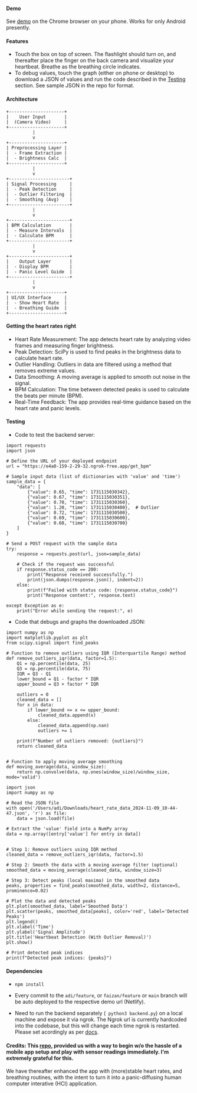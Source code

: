 
#### Demo
See [demo](breathein.netlify.app) on the Chrome browser on your phone. Works for only Android presently.

#### Features
- Touch the box on top of screen. The flashlight should turn on, and thereafter place the finger on the back camera and visualize your heartbeat. Breathe as the breathing circle indicates. 
- To debug values, touch the graph (either on phone or desktop) to download a JSON of values and run the code described in the [Testing](#testing) section. See sample JSON in the repo for format.
  
#### Architecture
```
+---------------------+
|    User Input       |
|  (Camera Video)     |
+---------------------+
          |
          v
+---------------------+
| Preprocessing Layer |
|  - Frame Extraction |
|  - Brightness Calc  |
+---------------------+
          |
          v
+-----------------------+
| Signal Processing     |
|  - Peak Detection     |
|  - Outlier Filtering  |
|  - Smoothing (Avg)    |
+-----------------------+
          |
          v
+-----------------------+
| BPM Calculation       |
|  - Measure Intervals  |
|  - Calculate BPM      |
+-----------------------+
          |
          v
+-----------------------+
|    Output Layer       |
|  - Display BPM        |
|  - Panic Level Guide  |
+-----------------------+
          |
          v
+---------------------+
| UI/UX Interface     |
|  - Show Heart Rate  |
|  - Breathing Guide  |
+---------------------+
```

#### Getting the heart rates right
- Heart Rate Measurement: The app detects heart rate by analyzing video frames and measuring finger brightness.
- Peak Detection: SciPy is used to find peaks in the brightness data to calculate heart rate.
- Outlier Handling: Outliers in data are filtered using a method that removes extreme values.
- Data Smoothing: A moving average is applied to smooth out noise in the signal.
- BPM Calculation: The time between detected peaks is used to calculate the beats per minute (BPM).
- Real-Time Feedback: The app provides real-time guidance based on the heart rate and panic levels.

#### Testing
- Code to test the backend server:
```
import requests
import json

# Define the URL of your deployed endpoint
url = "https://e4a0-159-2-29-32.ngrok-free.app/get_bpm"

# Sample input data (list of dictionaries with 'value' and 'time')
sample_data = {
    "data": [
        {"value": 0.65, "time": 1731115030342},
        {"value": 0.67, "time": 1731115030351},
        {"value": 0.70, "time": 1731115030360},
        {"value": 1.20, "time": 1731115030400},  # Outlier
        {"value": 0.72, "time": 1731115030500},
        {"value": 0.69, "time": 1731115030600},
        {"value": 0.68, "time": 1731115030700}
    ]
}

# Send a POST request with the sample data
try:
    response = requests.post(url, json=sample_data)
    
    # Check if the request was successful
    if response.status_code == 200:
        print("Response received successfully.")
        print(json.dumps(response.json(), indent=2))
    else:
        print(f"Failed with status code: {response.status_code}")
        print("Response content:", response.text)

except Exception as e:
    print("Error while sending the request:", e)

```
- Code that debugs and graphs the downloaded JSON:
```
import numpy as np
import matplotlib.pyplot as plt
from scipy.signal import find_peaks

# Function to remove outliers using IQR (Interquartile Range) method
def remove_outliers_iqr(data, factor=1.5):
    Q1 = np.percentile(data, 25)
    Q3 = np.percentile(data, 75)
    IQR = Q3 - Q1
    lower_bound = Q1 - factor * IQR
    upper_bound = Q3 + factor * IQR

    outliers = 0
    cleaned_data = []
    for x in data:
        if lower_bound <= x <= upper_bound:
            cleaned_data.append(x)
        else:
            cleaned_data.append(np.nan)
            outliers += 1
    
    print(f"Number of outliers removed: {outliers}")
    return cleaned_data


# Function to apply moving average smoothing
def moving_average(data, window_size):
    return np.convolve(data, np.ones(window_size)/window_size, mode='valid')

import json
import numpy as np

# Read the JSON file
with open('/Users/adi/Downloads/heart_rate_data_2024-11-09_10-44-47.json', 'r') as file:
    data = json.load(file)

# Extract the 'value' field into a NumPy array
data = np.array([entry['value'] for entry in data])


# Step 1: Remove outliers using IQR method
cleaned_data = remove_outliers_iqr(data, factor=1.5)

# Step 2: Smooth the data with a moving average filter (optional)
smoothed_data = moving_average(cleaned_data, window_size=3)

# Step 3: Detect peaks (local maxima) in the smoothed data
peaks, properties = find_peaks(smoothed_data, width=2, distance=5, prominence=0.02)

# Plot the data and detected peaks
plt.plot(smoothed_data, label='Smoothed Data')
plt.scatter(peaks, smoothed_data[peaks], color='red', label='Detected Peaks')
plt.legend()
plt.xlabel('Time')
plt.ylabel('Signal Amplitude')
plt.title('Heartbeat Detection (With Outlier Removal)')
plt.show()

# Print detected peak indices
print(f"Detected peak indices: {peaks}")

```

#### Dependencies

- ```npm install ```
- Every commit to the ```adi/feature```, or ```faizan/feature``` or ```main``` branch will be auto deployed to the respective demo url (Netlify). 
 
- Need to run the backend separately (``` python3 backend.py```) on a local machine and expose it via ngrok. The Ngrok url is currently hardcoded into the codebase, but this will change each time ngrok is restarted. Please set acordingly as per [docs](https://ngrok.com/docs/getting-started/). 

#### Credits: This [repo](https://github.com/richrd/heart-rate-monitor), provided us with a way to begin w/o the hassle of a mobile app setup and play with sensor readings immediately. I'm extremely grateful for this. 
We have thereafter enhanced the app with (more)stable heart rates, and breathing routines, with the intent to turn it into a panic-diffusing human computer interative (HCI) application. 

